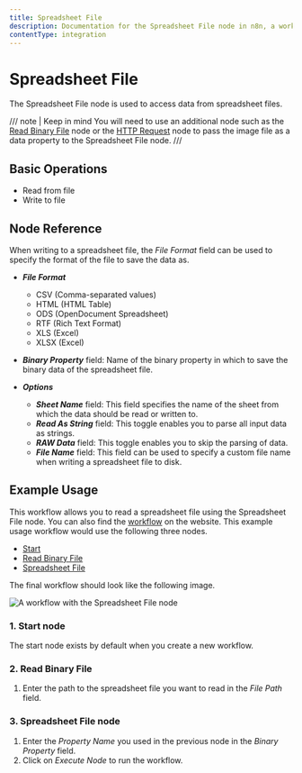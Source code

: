 ```yaml
---
title: Spreadsheet File
description: Documentation for the Spreadsheet File node in n8n, a workflow automation platform. Includes guidance on usage, and links to examples.
contentType: integration
---
```


# Spreadsheet File

The Spreadsheet File node is used to access data from spreadsheet files.

/// note | Keep in mind
You will need to use an additional node such as the [Read Binary File](/integrations/builtin/core-nodes/n8n-nodes-base.readbinaryfile/) node or the [HTTP Request](/integrations/builtin/core-nodes/n8n-nodes-base.httprequest/) node to pass the image file as a data property to the Spreadsheet File node.
///

## Basic Operations

- Read from file
- Write to file

## Node Reference

When writing to a spreadsheet file, the *File Format* field can be used to specify the format of the file to save the data as.

- ***File Format***
	- CSV (Comma-separated values)
	- HTML (HTML Table)
	- ODS (OpenDocument Spreadsheet)
	- RTF (Rich Text Format)
	- XLS (Excel)
	- XLSX (Excel)

- ***Binary Property*** field: Name of the binary property in which to save the binary data of the spreadsheet file.

- ***Options***
	- ***Sheet Name*** field: This field specifies the name of the sheet from which the data should be read or written to.
	- ***Read As String*** field: This toggle enables you to parse all input data as strings.
	- ***RAW Data*** field: This toggle enables you to skip the parsing of data.
	- ***File Name*** field: This field can be used to specify a custom file name when writing a spreadsheet file to disk.

## Example Usage

This workflow allows you to read a spreadsheet file using the Spreadsheet File node. You can also find the [workflow](https://n8n.io/workflows/586) on the website. This example usage workflow would use the following three nodes.
- [Start](/integrations/builtin/core-nodes/n8n-nodes-base.start/)
- [Read Binary File](/integrations/builtin/core-nodes/n8n-nodes-base.readbinaryfile/)
- [Spreadsheet File]()


The final workflow should look like the following image.

![A workflow with the Spreadsheet File node](/_images/integrations/builtin/core-nodes/spreadsheetfile/workflow.png)

### 1. Start node

The start node exists by default when you create a new workflow.

### 2. Read Binary File
1. Enter the path to the spreadsheet file you want to read in the *File Path* field.

### 3. Spreadsheet File node

1. Enter the *Property Name* you used in the previous node in the *Binary Property* field.
2. Click on *Execute Node* to run the workflow.





